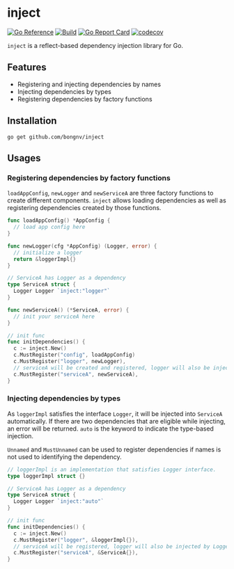 # inject

[![Go Reference](https://pkg.go.dev/badge/github.com/bongnv/inject.svg)](https://pkg.go.dev/github.com/bongnv/inject)
[![Build](https://github.com/bongnv/inject/workflows/Build/badge.svg)](https://github.com/bongnv/inject/actions?query=workflow%3ABuild)
[![Go Report Card](https://goreportcard.com/badge/github.com/bongnv/inject)](https://goreportcard.com/report/github.com/bongnv/inject)
[![codecov](https://codecov.io/gh/bongnv/inject/branch/main/graph/badge.svg?token=RP3ua8huXh)](https://codecov.io/gh/bongnv/inject)

`inject` is a reflect-based dependency injection library for Go.

## Features

- Registering and injecting dependencies by names
- Injecting dependencies by types
- Registering dependencies by factory functions

## Installation

```
go get github.com/bongnv/inject
```

## Usages

### Registering dependencies by factory functions

`loadAppConfig`, `newLogger` and `newServiceA` are three factory functions to create different components. `inject` allows loading dependencies as well as registering dependencies created by those functions.

```go
func loadAppConfig() *AppConfig {
  // load app config here
}

func newLogger(cfg *AppConfig) (Logger, error) {
  // initialize a logger
  return &loggerImpl{}
}

// ServiceA has Logger as a dependency
type ServiceA struct {
  Logger Logger `inject:"logger"`
}

func newServiceA() (*ServiceA, error) {
  // init your serviceA here
}

// init func
func initDependencies() {
  c := inject.New()
  c.MustRegister("config", loadAppConfig)
  c.MustRegister("logger", newLogger), 
  // serviceA will be created and registered, logger will also be injected
  c.MustRegister("serviceA", newServiceA),
}
```

### Injecting dependencies by types

As `loggerImpl` satisfies the interface `Logger`, it will be injected into `ServiceA` automatically. If there are two dependencies that are eligible while injecting, an error will be returned. `auto` is the keyword to indicate the type-based injection.

`Unnamed` and `MustUnnamed` can be used to register dependencies if names is not used to identifying the dependency.

```go
// loggerImpl is an implementation that satisfies Logger interface.
type loggerImpl struct {}

// ServiceA has Logger as a dependency
type ServiceA struct {
  Logger Logger `inject:"auto"`
}

// init func
func initDependencies() {
  c := inject.New()
  c.MustRegister("logger", &loggerImpl{}), 
  // serviceA will be registered, logger will also be injected by Logger type
  c.MustRegister("serviceA", &ServiceA{}),
}
```

